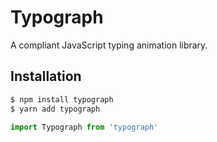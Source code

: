 # Typograph
A compliant JavaScript typing animation library.

## Installation

```bash
$ npm install typograph
$ yarn add typograph
```

```javascript
import Typograph from 'typograph'
```
